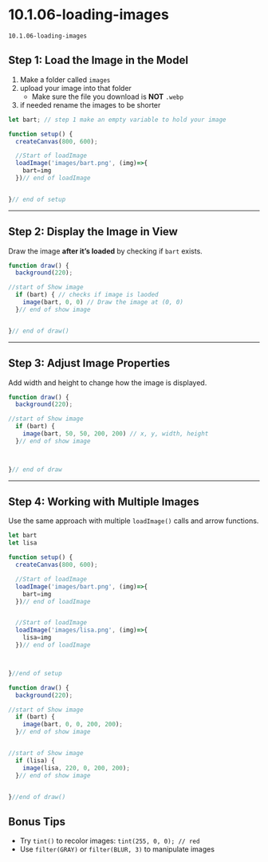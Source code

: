 # 10.1.06-loading-images
```
10.1.06-loading-images
```


## Step 1: Load the Image in the Model 

1. Make a folder called `images`
2. upload your image into that folder
   * Make sure the file you download is **NOT** `.webp`
 4. if needed rename the images to be shorter

```javascript
let bart; // step 1 make an empty variable to hold your image

function setup() {
  createCanvas(800, 600);

  //Start of loadImage
  loadImage('images/bart.png', (img)=>{
    bart=img
  })// end of loadImage


}// end of setup
```

---

## Step 2: Display the Image in View

Draw the image **after it’s loaded** by checking if `bart` exists.

```javascript
function draw() {
  background(220);

//start of Show image
  if (bart) { // checks if image is laoded
    image(bart, 0, 0) // Draw the image at (0, 0)
  }// end of show image


}// end of draw()
```

---

## Step 3: Adjust Image Properties

Add width and height to change how the image is displayed.

```javascript
function draw() {
  background(220);

//start of Show image
  if (bart) {
    image(bart, 50, 50, 200, 200) // x, y, width, height
  }// end of show image



}// end of draw
```

---

## Step 4: Working with Multiple Images

Use the same approach with multiple `loadImage()` calls and arrow functions.

```javascript
let bart
let lisa

function setup() {
  createCanvas(800, 600);

  //Start of loadImage
  loadImage('images/bart.png', (img)=>{
    bart=img
  })// end of loadImage


  //Start of loadImage
  loadImage('images/lisa.png', (img)=>{
    lisa=img
  })// end of loadImage



}//end of setup

function draw() {
  background(220);

//start of Show image
  if (bart) {
    image(bart, 0, 0, 200, 200);
  }// end of show image


//start of Show image
  if (lisa) {
    image(lisa, 220, 0, 200, 200);
  }// end of show image


}//end of draw()
```

## Bonus Tips
* Try `tint()` to recolor images: `tint(255, 0, 0); // red`
* Use `filter(GRAY)` or `filter(BLUR, 3)` to manipulate images


